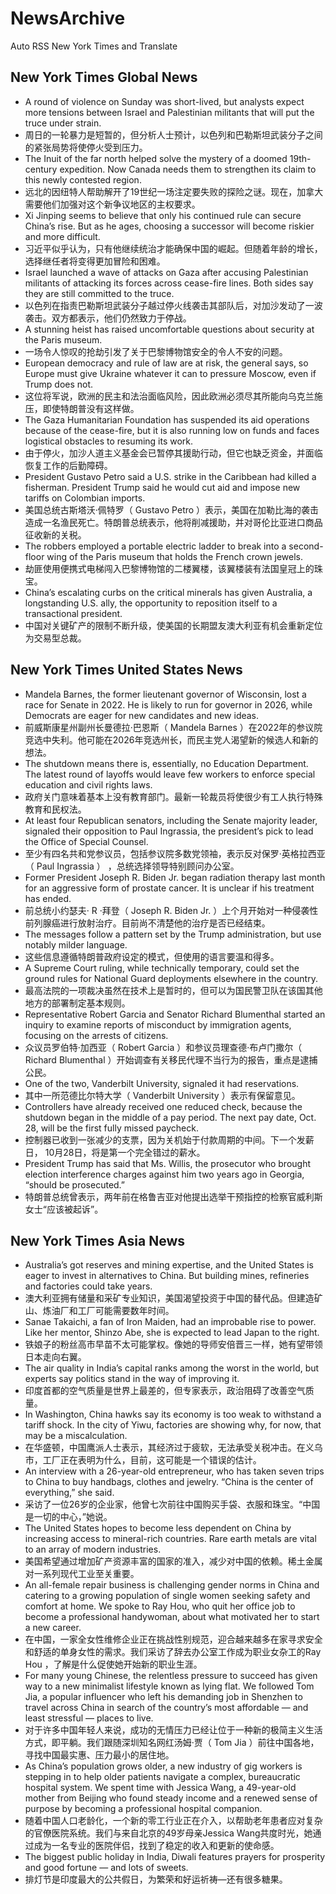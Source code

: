 # NewsArchive
Auto RSS New York Times and Translate

## New York Times Global News
* A round of violence on Sunday was short-lived, but analysts expect more tensions between Israel and Palestinian militants that will put the truce under strain.
* 周日的一轮暴力是短暂的，但分析人士预计，以色列和巴勒斯坦武装分子之间的紧张局势将使停火受到压力。
* The Inuit of the far north helped solve the mystery of a doomed 19th-century expedition. Now Canada needs them to strengthen its claim to this newly contested region.
* 远北的因纽特人帮助解开了19世纪一场注定要失败的探险之谜。现在，加拿大需要他们加强对这个新争议地区的主权要求。
* Xi Jinping seems to believe that only his continued rule can secure China’s rise. But as he ages, choosing a successor will become riskier and more difficult.
* 习近平似乎认为，只有他继续统治才能确保中国的崛起。但随着年龄的增长，选择继任者将变得更加冒险和困难。
* Israel launched a wave of attacks on Gaza after accusing Palestinian militants of attacking its forces across cease-fire lines. Both sides say they are still committed to the truce.
* 以色列在指责巴勒斯坦武装分子越过停火线袭击其部队后，对加沙发动了一波袭击。双方都表示，他们仍然致力于停战。
* A stunning heist has raised uncomfortable questions about security at the Paris museum.
* 一场令人惊叹的抢劫引发了关于巴黎博物馆安全的令人不安的问题。
* European democracy and rule of law are at risk, the general says, so Europe must give Ukraine whatever it can to pressure Moscow, even if Trump does not.
* 这位将军说，欧洲的民主和法治面临风险，因此欧洲必须尽其所能向乌克兰施压，即使特朗普没有这样做。
* The Gaza Humanitarian Foundation has suspended its aid operations because of the cease-fire, but it is also running low on funds and faces logistical obstacles to resuming its work.
* 由于停火，加沙人道主义基金会已暂停其援助行动，但它也缺乏资金，并面临恢复工作的后勤障碍。
* President Gustavo Petro said a U.S. strike in the Caribbean had killed a fisherman. President Trump said he would cut aid and impose new tariffs on Colombian imports.
* 美国总统古斯塔沃·佩特罗（ Gustavo Petro ）表示，美国在加勒比海的袭击造成一名渔民死亡。特朗普总统表示，他将削减援助，并对哥伦比亚进口商品征收新的关税。
* The robbers employed a portable electric ladder to break into a second-floor wing of the Paris museum that holds the French crown jewels.
* 劫匪使用便携式电梯闯入巴黎博物馆的二楼翼楼，该翼楼装有法国皇冠上的珠宝。
* China’s escalating curbs on the critical minerals has given Australia, a longstanding U.S. ally, the opportunity to reposition itself to a transactional president.
* 中国对关键矿产的限制不断升级，使美国的长期盟友澳大利亚有机会重新定位为交易型总裁。

## New York Times United States News
* Mandela Barnes, the former lieutenant governor of Wisconsin, lost a race for Senate in 2022. He is likely to run for governor in 2026, while Democrats are eager for new candidates and new ideas.
* 前威斯康星州副州长曼德拉·巴恩斯（ Mandela Barnes ）在2022年的参议院竞选中失利。他可能在2026年竞选州长，而民主党人渴望新的候选人和新的想法。
* The shutdown means there is, essentially, no Education Department. The latest round of layoffs would leave few workers to enforce special education and civil rights laws.
* 政府关门意味着基本上没有教育部门。最新一轮裁员将使很少有工人执行特殊教育和民权法。
* At least four Republican senators, including the Senate majority leader, signaled their opposition to Paul Ingrassia, the president’s pick to lead the Office of Special Counsel.
* 至少有四名共和党参议员，包括参议院多数党领袖，表示反对保罗·英格拉西亚（ Paul Ingrassia ） ，总统选择领导特别顾问办公室。
* Former President Joseph R. Biden Jr. began radiation therapy last month for an aggressive form of prostate cancer. It is unclear if his treatment has ended.
* 前总统小约瑟夫· R ·拜登（ Joseph R. Biden Jr. ）上个月开始对一种侵袭性前列腺癌进行放射治疗。目前尚不清楚他的治疗是否已经结束。
* The messages follow a pattern set by the Trump administration, but use notably milder language.
* 这些信息遵循特朗普政府设定的模式，但使用的语言要温和得多。
* A Supreme Court ruling, while technically temporary, could set the ground rules for National Guard deployments elsewhere in the country.
* 最高法院的一项裁决虽然在技术上是暂时的，但可以为国民警卫队在该国其他地方的部署制定基本规则。
* Representative Robert Garcia and Senator Richard Blumenthal started an inquiry to examine reports of misconduct by immigration agents, focusing on the arrests of citizens.
* 众议员罗伯特·加西亚（ Robert Garcia ）和参议员理查德·布卢门撒尔（ Richard Blumenthal ）开始调查有关移民代理不当行为的报告，重点是逮捕公民。
* One of the two, Vanderbilt University, signaled it had reservations.
* 其中一所范德比尔特大学（ Vanderbilt University ）表示有保留意见。
* Controllers have already received one reduced check, because the shutdown began in the middle of a pay period. The next pay date, Oct. 28, will be the first fully missed paycheck.
* 控制器已收到一张减少的支票，因为关机始于付款周期的中间。下一个发薪日， 10月28日，将是第一个完全错过的薪水。
* President Trump has said that Ms. Willis, the prosecutor who brought election interference charges against him two years ago in Georgia, “should be prosecuted.”
* 特朗普总统曾表示，两年前在格鲁吉亚对他提出选举干预指控的检察官威利斯女士“应该被起诉”。

## New York Times Asia News
* Australia’s got reserves and mining expertise, and the United States is eager to invest in alternatives to China. But building mines, refineries and factories could take years.
* 澳大利亚拥有储量和采矿专业知识，美国渴望投资于中国的替代品。但建造矿山、炼油厂和工厂可能需要数年时间。
* Sanae Takaichi, a fan of Iron Maiden, had an improbable rise to power. Like her mentor, Shinzo Abe, she is expected to lead Japan to the right.
* 铁娘子的粉丝高市早苗不太可能掌权。像她的导师安倍晋三一样，她有望带领日本走向右翼。
* The air quality in India’s capital ranks among the worst in the world, but experts say politics stand in the way of improving it.
* 印度首都的空气质量是世界上最差的，但专家表示，政治阻碍了改善空气质量。
* In Washington, China hawks say its economy is too weak to withstand a tariff shock. In the city of Yiwu, factories are showing why, for now, that may be a miscalculation.
* 在华盛顿，中国鹰派人士表示，其经济过于疲软，无法承受关税冲击。在义乌市，工厂正在表明为什么，目前，这可能是一个错误的估计。
* An interview with a 26-year-old entrepreneur, who has taken seven trips to China to buy handbags, clothes and jewelry. “China is the center of everything,” she said.
* 采访了一位26岁的企业家，他曾七次前往中国购买手袋、衣服和珠宝。“中国是一切的中心，”她说。
* The United States hopes to become less dependent on China by increasing access to mineral-rich countries. Rare earth metals are vital to an array of modern industries.
* 美国希望通过增加矿产资源丰富的国家的准入，减少对中国的依赖。稀土金属对一系列现代工业至关重要。
* An all-female repair business is challenging gender norms in China and catering to a growing population of single women seeking safety and comfort at home. We spoke to Ray Hou, who quit her office job to become a professional handywoman, about what motivated her to start a new career.
* 在中国，一家全女性维修企业正在挑战性别规范，迎合越来越多在家寻求安全和舒适的单身女性的需求。我们采访了辞去办公室工作成为职业女杂工的Ray Hou ，了解是什么促使她开始新的职业生涯。
* For many young Chinese, the relentless pressure to succeed has given way to a new minimalist lifestyle known as lying flat. We followed Tom Jia, a popular influencer who left his demanding job in Shenzhen to travel across China in search of the country’s most affordable — and least stressful — places to live.
* 对于许多中国年轻人来说，成功的无情压力已经让位于一种新的极简主义生活方式，即平躺。我们跟随深圳知名网红汤姆·贾（ Tom Jia ）前往中国各地，寻找中国最实惠、压力最小的居住地。
* As China’s population grows older, a new industry of gig workers is stepping in to help older patients navigate a complex, bureaucratic hospital system. We spent time with Jessica Wang, a 49-year-old mother from Beijing who found steady income and a renewed sense of purpose by becoming a professional hospital companion.
* 随着中国人口老龄化，一个新的零工行业正在介入，以帮助老年患者应对复杂的官僚医院系统。我们与来自北京的49岁母亲Jessica Wang共度时光，她通过成为一名专业的医院伴侣，找到了稳定的收入和更新的使命感。
* The biggest public holiday in India, Diwali features prayers for prosperity and good fortune — and lots of sweets.
* 排灯节是印度最大的公共假日，为繁荣和好运祈祷—还有很多糖果。

